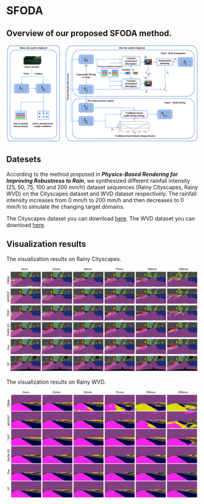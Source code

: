 # SFODA
## Overview of our proposed SFODA method.

![](https://github.com/Mr-Yoje/SFODA/blob/main/image/framework_v2.jpg)

## Datesets

According to the method proposed in ***Physics-Based Rendering for Improving Robustness to Rain***, we synthesized different rainfall intensity (25, 50, 75, 100 and 200 mm/h) dataset sequences (Rainy Cityscapes, Rainy WVD) on the Cityscapes dataset and WVD dataset respectively. The rainfall intensity increases from 0 mm/h to 200 mm/h and then decreases to 0 mm/h to simulate the changing target domains.

The Cityscapes dataset you can download [here](https://www.cityscapes-dataset.com/).
The WVD dataset you can download [here](https://www.sensingai.com.cn/ICMEproject.html).

## Visualization results

The visualization results on Rainy Cityscapes.

![](https://github.com/Mr-Yoje/SFODA/blob/main/image/viz.png)

The visualization results on Rainy WVD.

![](https://github.com/Mr-Yoje/SFODA/blob/main/image/szu_viz.png)

